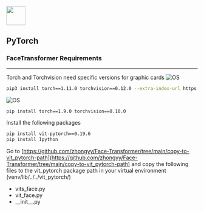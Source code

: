 <img src="https://upload.wikimedia.org/wikipedia/commons/1/10/PyTorch_logo_icon.svg" width=50></img>
## PyTorch

### FaceTransformer Requirements

---

Torch and Torchvision need specific versions for graphic cards
![OS](https://img.shields.io/badge/NVIDIA-RTX3090-GREEN)
```bash
pip3 install torch==1.11.0 torchvision==0.12.0 --extra-index-url https://download.pytorch.org/whl/cu113
```
![OS](https://img.shields.io/badge/NVIDIA-GTX1070-GREEN)
```bash
pip install torch==1.9.0 torchvision==0.10.0
```

Install the following packages
```bash
pip install vit-pytorch==0.19.6
pip install Ipython
```

Go to [https://github.com/zhongyy/Face-Transformer/tree/main/copy-to-vit_pytorch-path](https://github.com/zhongyy/Face-Transformer/tree/main/copy-to-vit_pytorch-path) and
copy the following files to the vit_pytorch package path in your virtual environment (venv/lib/../../vit_pytorch/)
- vits_face.py 
- vit_face.py 
- \_\_init\_\_.py
